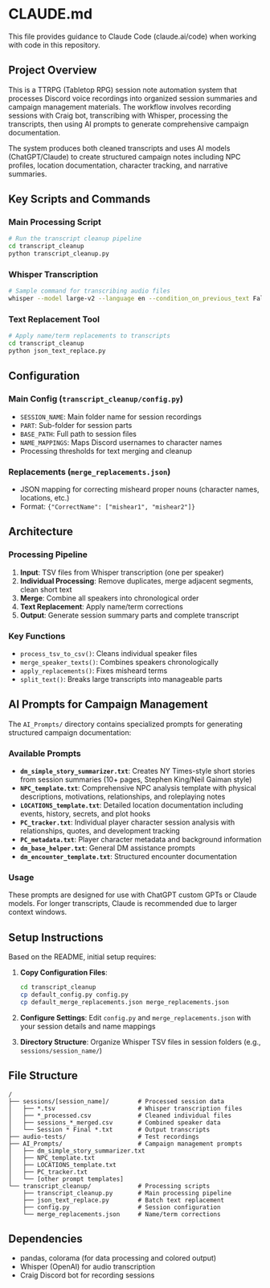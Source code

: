 # CLAUDE.md

This file provides guidance to Claude Code (claude.ai/code) when working with code in this repository.

## Project Overview

This is a TTRPG (Tabletop RPG) session note automation system that processes Discord voice recordings into organized session summaries and campaign management materials. The workflow involves recording sessions with Craig bot, transcribing with Whisper, processing the transcripts, then using AI prompts to generate comprehensive campaign documentation.

The system produces both cleaned transcripts and uses AI models (ChatGPT/Claude) to create structured campaign notes including NPC profiles, location documentation, character tracking, and narrative summaries.

## Key Scripts and Commands

### Main Processing Script
```bash
# Run the transcript cleanup pipeline
cd transcript_cleanup
python transcript_cleanup.py
```

### Whisper Transcription
```bash
# Sample command for transcribing audio files
whisper --model large-v2 --language en --condition_on_previous_text False --compression_ratio_threshold 1.8 [audio_file.flac]
```

### Text Replacement Tool
```bash
# Apply name/term replacements to transcripts
cd transcript_cleanup  
python json_text_replace.py
```

## Configuration

### Main Config (`transcript_cleanup/config.py`)
- `SESSION_NAME`: Main folder name for session recordings
- `PART`: Sub-folder for session parts 
- `BASE_PATH`: Full path to session files
- `NAME_MAPPINGS`: Maps Discord usernames to character names
- Processing thresholds for text merging and cleanup

### Replacements (`merge_replacements.json`)
- JSON mapping for correcting misheard proper nouns (character names, locations, etc.)
- Format: `{"CorrectName": ["mishear1", "mishear2"]}`

## Architecture

### Processing Pipeline
1. **Input**: TSV files from Whisper transcription (one per speaker)
2. **Individual Processing**: Remove duplicates, merge adjacent segments, clean short text
3. **Merge**: Combine all speakers into chronological order
4. **Text Replacement**: Apply name/term corrections
5. **Output**: Generate session summary parts and complete transcript

### Key Functions
- `process_tsv_to_csv()`: Cleans individual speaker files
- `merge_speaker_texts()`: Combines speakers chronologically  
- `apply_replacements()`: Fixes misheard terms
- `split_text()`: Breaks large transcripts into manageable parts

## AI Prompts for Campaign Management

The `AI_Prompts/` directory contains specialized prompts for generating structured campaign documentation:

### Available Prompts
- **`dm_simple_story_summarizer.txt`**: Creates NY Times-style short stories from session summaries (10+ pages, Stephen King/Neil Gaiman style)
- **`NPC_template.txt`**: Comprehensive NPC analysis template with physical descriptions, motivations, relationships, and roleplaying notes
- **`LOCATIONS_template.txt`**: Detailed location documentation including events, history, secrets, and plot hooks
- **`PC_tracker.txt`**: Individual player character session analysis with relationships, quotes, and development tracking
- **`PC_metadata.txt`**: Player character metadata and background information
- **`dm_base_helper.txt`**: General DM assistance prompts
- **`dm_encounter_template.txt`**: Structured encounter documentation

### Usage
These prompts are designed for use with ChatGPT custom GPTs or Claude models. For longer transcripts, Claude is recommended due to larger context windows.

## Setup Instructions

Based on the README, initial setup requires:

1. **Copy Configuration Files**:
   ```bash
   cd transcript_cleanup
   cp default_config.py config.py
   cp default_merge_replacements.json merge_replacements.json
   ```

2. **Configure Settings**: Edit `config.py` and `merge_replacements.json` with your session details and name mappings

3. **Directory Structure**: Organize Whisper TSV files in session folders (e.g., `sessions/session_name/`)

## File Structure
```
/
├── sessions/[session_name]/        # Processed session data
│   ├── *.tsv                       # Whisper transcription files
│   ├── *_processed.csv             # Cleaned individual files  
│   ├── sessions_*_merged.csv       # Combined speaker data
│   └── Session * Final *.txt       # Output transcripts
├── audio-tests/                    # Test recordings
├── AI_Prompts/                     # Campaign management prompts
│   ├── dm_simple_story_summarizer.txt
│   ├── NPC_template.txt
│   ├── LOCATIONS_template.txt
│   ├── PC_tracker.txt
│   └── [other prompt templates]
└── transcript_cleanup/             # Processing scripts
    ├── transcript_cleanup.py       # Main processing pipeline
    ├── json_text_replace.py        # Batch text replacement
    ├── config.py                   # Session configuration
    └── merge_replacements.json     # Name/term corrections
```

## Dependencies
- pandas, colorama (for data processing and colored output)
- Whisper (OpenAI) for audio transcription
- Craig Discord bot for recording sessions